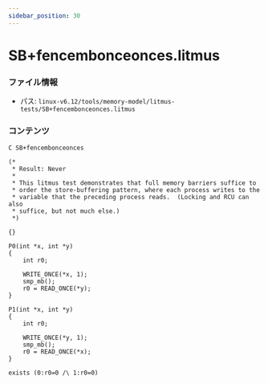 ```yaml
---
sidebar_position: 30
---
```

# SB+fencembonceonces.litmus

### ファイル情報

- パス: `linux-v6.12/tools/memory-model/litmus-tests/SB+fencembonceonces.litmus`

### コンテンツ

```litmus
C SB+fencembonceonces

(*
 * Result: Never
 *
 * This litmus test demonstrates that full memory barriers suffice to
 * order the store-buffering pattern, where each process writes to the
 * variable that the preceding process reads.  (Locking and RCU can also
 * suffice, but not much else.)
 *)

{}

P0(int *x, int *y)
{
	int r0;

	WRITE_ONCE(*x, 1);
	smp_mb();
	r0 = READ_ONCE(*y);
}

P1(int *x, int *y)
{
	int r0;

	WRITE_ONCE(*y, 1);
	smp_mb();
	r0 = READ_ONCE(*x);
}

exists (0:r0=0 /\ 1:r0=0)

```
